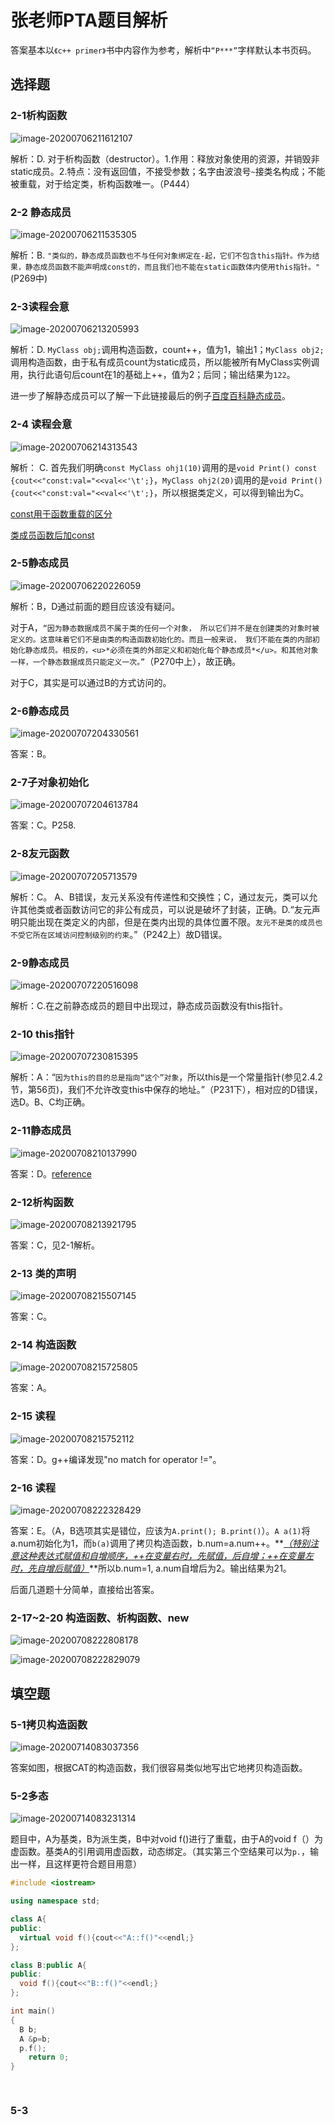 # 张老师PTA题目解析

答案基本以`《c++ primer》`书中内容作为参考，解析中`“P***”`字样默认本书页码。

## 选择题

### 2-1析构函数

![image-20200706211612107](./img/image-20200706211612107.png)

解析：D. 对于析构函数（destructor）。1.作用：释放对象使用的资源，并销毁非static成员。2.特点：没有返回值，不接受参数；名字由波浪号`~`接类名构成；不能被重载，对于给定类，析构函数唯一。（P444）

### 2-2 静态成员

![image-20200706211535305](./img/image-20200706211535305.png)

解析：B. `"类似的，静态成员函数也不与任何对象绑定在-起，它们不包含this指针。作为结果，静态成员函数不能声明成const的，而且我们也不能在static函数体内使用this指针。"`(P269中)

### 2-3读程会意

![image-20200706213205993](./img/image-20200706213205993.png)

解析：D. `MyClass obj;`调用构造函数，count++，值为1，输出1；`MyClass obj2;`调用构造函数，由于私有成员count为static成员，所以能被所有MyClass实例调用，执行此语句后count在1的基础上++，值为2；后同；输出结果为`122`。

进一步了解静态成员可以了解一下此链接最后的例子[百度百科静态成员]([https://baike.baidu.com/item/%E9%9D%99%E6%80%81%E6%88%90%E5%91%98/9569025?fr=aladdin](https://baike.baidu.com/item/静态成员/9569025?fr=aladdin))。

### 2-4 读程会意

<img src="./img/image-20200706214313543.png" alt="image-20200706214313543"  />

解析：	C. 首先我们明确`const MyClass ohj1(10)`调用的是`void Print() const {cout<<"const:val="<<val<<'\t';}`，`MyClass ohj2(20)`调用的是`void Print() {cout<<"const:val="<<val<<'\t';}`，所以根据类定义，可以得到输出为C。

[const用于函数重载的区分](https://www.cnblogs.com/qingergege/p/7609533.html)

[类成员函数后加const](https://www.cnblogs.com/zhangnianyong/p/5552136.html)

### 2-5静态成员

![image-20200706220226059](./img/image-20200706220226059.png)

解析：B，D通过前面的题目应该没有疑问。

对于A，`“因为静态数据成员不属于类的任何一个对象， 所以它们并不是在创建类的对象时被定义的。这意味着它们不是由类的构造函数初始化的。而且一般来说， 我们不能在类的内部初始化静态成员。相反的，<u>*必须在类的外部定义和初始化每个静态成员*</u>。和其他对象一样，一个静态数据成员只能定义一次。”`（P270中上），故正确。

对于C，其实是可以通过B的方式访问的。

### 2-6静态成员

![image-20200707204330561](./img/image-20200707204330561.png)

答案：B。

### 2-7子对象初始化

![image-20200707204613784](./img/image-20200707204613784.png)

答案：C。P258.

### 2-8友元函数

![image-20200707205713579](./img/image-20200707205713579.png)

解析：C。 A、B错误，友元关系没有传递性和交换性；C，通过友元，类可以允许其他类或者函数访问它的非公有成员，可以说是破坏了封装，正确。D.“友元声明只能出现在类定义的内部，但是在类内出现的具体位置不限。`友元不是类的成员也不受它所在区域访问控制级别的约束`。”（P242上）故D错误。

### 2-9静态成员

![image-20200707220516098](./img/image-20200707220516098.png)

解析：C.在之前静态成员的题目中出现过，静态成员函数没有this指针。

### 2-10 this指针

![image-20200707230815395](./img/image-20200707230815395.png)

解析：A：“`因为this的目的总是指向“这个”对象`，所以this是一个常量指针(参见2.4.2节，第56页)，我们不允许改变this中保存的地址。”（P231下），相对应的D错误，选D。B、C均正确。

### 2-11静态成员

![image-20200708210137990](./img/image-20200708210137990.png)

答案：D。[reference](https://blog.csdn.net/yanxuetao/article/details/34516923)

### 2-12析构函数

![image-20200708213921795](./img/image-20200708213921795.png)

答案：C，见2-1解析。

### 2-13 类的声明

![image-20200708215507145](./img/image-20200708215507145.png)

答案：C。

### 2-14 构造函数

![image-20200708215725805](./img/image-20200708215725805.png)

答案：A。

### 2-15 读程

![image-20200708215752112](./img/image-20200708215752112.png)

答案：D。g++编译发现"no match for operator !="。

### 2-16 读程

![image-20200708222328429](./img/image-20200708222328429.png)

答案：E。（A，B选项其实是错位，应该为`A.print(); B.print()`）。`A a(1)`将a.num初始化为1，而`b(a)`调用了拷贝构造函数，b.num=a.num++。**<u>*（特别注意这种表达式赋值和自增顺序，++在变量右时，先赋值，后自增；++在变量左时，先自增后赋值）*</u>**所以b.num=1, a.num自增后为2。输出结果为21。

后面几道题十分简单，直接给出答案。

### 2-17~2-20 构造函数、析构函数、new

![image-20200708222808178](./img/image-20200708222808178.png)

![image-20200708222829079](./img/image-20200708222829079.png)



## 填空题

### 5-1拷贝构造函数

![image-20200714083037356](.\img\image-20200714083037356.png)

答案如图，根据CAT的构造函数，我们很容易类似地写出它地拷贝构造函数。

### 5-2多态

![image-20200714083231314](.\img\image-20200714083231314.png)

题目中，A为基类，B为派生类，B中对void f()进行了重载，由于A的void f（）为虚函数。基类A的引用调用虚函数，动态绑定。（其实第三个空结果可以为`p.`，输出一样，且这样更符合题目用意）

```c++
#include <iostream>

using namespace std;

class A{
public:
  virtual void f(){cout<<"A::f()"<<endl;}
};

class B:public A{
public:
  void f(){cout<<"B::f()"<<endl;}
};

int main()
{
  B b;
  A &p=b;
  p.f();
	return 0;
}

  
```

### 5-3